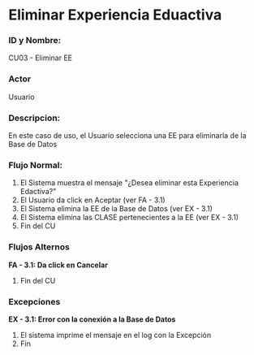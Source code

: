 # Eliminar Experiencia Eduactiva

### ID y Nombre:
CU03 - Eliminar EE

### Actor
Usuario

### Descripcion:
En este caso de uso, el Usuario selecciona una EE para eliminarla de la Base de Datos

### Flujo Normal:
1. El Sistema muestra el mensaje "¿Desea eliminar esta Experiencia Edactiva?"
2. El Usuario da click en Aceptar (ver FA - 3.1)
3. El Sistema elimina la EE de la Base de Datos (ver EX - 3.1)
4. El Sistema elimina las CLASE pertenecientes a la EE (ver EX - 3.1)
5. Fin del CU 

### Flujos Alternos
**FA - 3.1: Da click en Cancelar**
1. Fin del CU

### Excepciones
**EX - 3.1: Error con la conexión a la Base de Datos**
1. El sistema imprime el mensaje en el log con la Excepción
2. Fin
